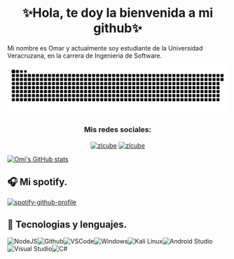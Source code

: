 
<h1 align="center">✨Hola, te doy la bienvenida a mi github✨</h1>
Mi nombre es Omar y actualmente soy estudiante de la Universidad Veracruzana, en la carrera de Ingenieria de Software.

![snake gif](https://github.com/TekyaygilFethi/TekyaygilFethi/blob/output/github-contribution-grid-snake.svg)

<h3 align="center">Mis redes sociales:</h3>
<p align="center">
<a href="https://twitter.com/omi_idk_" target="blank"><img align="center" src="https://raw.githubusercontent.com/rahuldkjain/github-profile-readme-generator/master/src/images/icons/Social/twitter.svg" alt="zlcube" height="30" width="40" /></a>
<a href="https://www.instagram.com/omi_idk_/" target="blank"><img align="center" src="https://raw.githubusercontent.com/rahuldkjain/github-profile-readme-generator/master/src/images/icons/Social/instagram.svg" alt="zlcube" height="30" width="40" /></a>
</p>

[![Omi's GitHub stats](https://github-readme-stats.vercel.app/api?username=omi-idk)](https://github.com/anuraghazra/github-readme-stats)


## :headphones: Mi spotify.

[![spotify-github-profile](https://spotify-github-profile.vercel.app/api/view?uid=omarg2603&cover_image=true&theme=novatorem&show_offline=false&background_color=121212&interchange=false&bar_color=53b14f&bar_color_cover=false)](https://github.com/kittinan/spotify-github-profile)

## :wrench: Tecnologias y lenguajes.

![NodeJS](https://img.icons8.com/color/30/nodejs.png)![Github](https://img.icons8.com/material-outlined/30/github.png)![VSCode](https://img.icons8.com/color/30/visual-studio-code-2019.png)![Windows](https://img.icons8.com/color/30/windows-10.png)![Kali Linux](https://img.icons8.com/color/30/kali-linux.png)![Android Studio](https://img.icons8.com/color/30/android-studio.png)![Visual Studio](https://img.icons8.com/color/30/visual-studio.png)![C#](https://img.icons8.com/color/30/c#)
